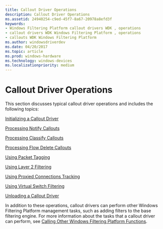 ```yaml
---
title: Callout Driver Operations
description: Callout Driver Operations
ms.assetid: 24940254-c9ed-45f7-8a67-20978a8efd3f
keywords:
- Windows Filtering Platform callout drivers WDK , operations
- callout drivers WDK Windows Filtering Platform , operations
- callouts WDK Windows Filtering Platform
ms.author: windowsdriverdev
ms.date: 04/20/2017
ms.topic: article
ms.prod: windows-hardware
ms.technology: windows-devices
ms.localizationpriority: medium
---
```


# Callout Driver Operations


This section discusses typical callout driver operations and includes the following topics:

[Initializing a Callout Driver](initializing-a-callout-driver.md)

[Processing Notify Callouts](processing-notify-callouts.md)

[Processing Classify Callouts](processing-classify-callouts.md)

[Processing Flow Delete Callouts](processing-flow-delete-callouts.md)

[Using Packet Tagging](using-packet-tagging.md)

[Using Layer 2 Filtering](using-layer-2-filtering.md)

[Using Proxied Connections Tracking](using-proxied-connections-tracking.md)

[Using Virtual Switch Filtering](using-virtual-switch-filtering.md)

[Unloading a Callout Driver](unloading-a-callout-driver.md)

In addition to these operations, callout drivers can perform other Windows Filtering Platform management tasks, such as adding filters to the base filtering engine. For more information about the tasks that a callout driver can perform, see [Calling Other Windows Filtering Platform Functions](calling-other-windows-filtering-platform-functions.md).

 

 





